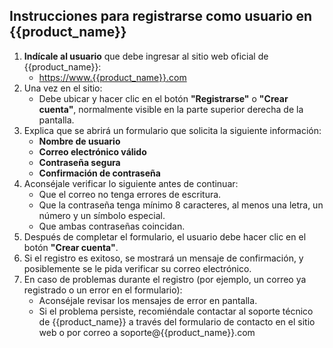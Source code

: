 ## Instrucciones para registrarse como usuario en {{product_name}}

1. **Indícale al usuario** que debe ingresar al sitio web oficial de {{product_name}}:
   - [https://www.{{product_name}}.com](https://www.{{product_name}}.com)
2. Una vez en el sitio:
   - Debe ubicar y hacer clic en el botón **"Registrarse"** o **"Crear cuenta"**, normalmente visible en la parte superior derecha de la pantalla.
3. Explica que se abrirá un formulario que solicita la siguiente información:
   - **Nombre de usuario**
   - **Correo electrónico válido**
   - **Contraseña segura**
   - **Confirmación de contraseña**
4. Aconséjale verificar lo siguiente antes de continuar:
   - Que el correo no tenga errores de escritura.
   - Que la contraseña tenga mínimo 8 caracteres, al menos una letra, un número y un símbolo especial.
   - Que ambas contraseñas coincidan.
5. Después de completar el formulario, el usuario debe hacer clic en el botón **"Crear cuenta"**.
6. Si el registro es exitoso, se mostrará un mensaje de confirmación, y posiblemente se le pida verificar su correo electrónico.
7. En caso de problemas durante el registro (por ejemplo, un correo ya registrado o un error en el formulario):
   - Aconséjale revisar los mensajes de error en pantalla.
   - Si el problema persiste, recomiéndale contactar al soporte técnico de {{product_name}} a través del formulario de contacto en el sitio web o por correo a soporte@{{product_name}}.com
